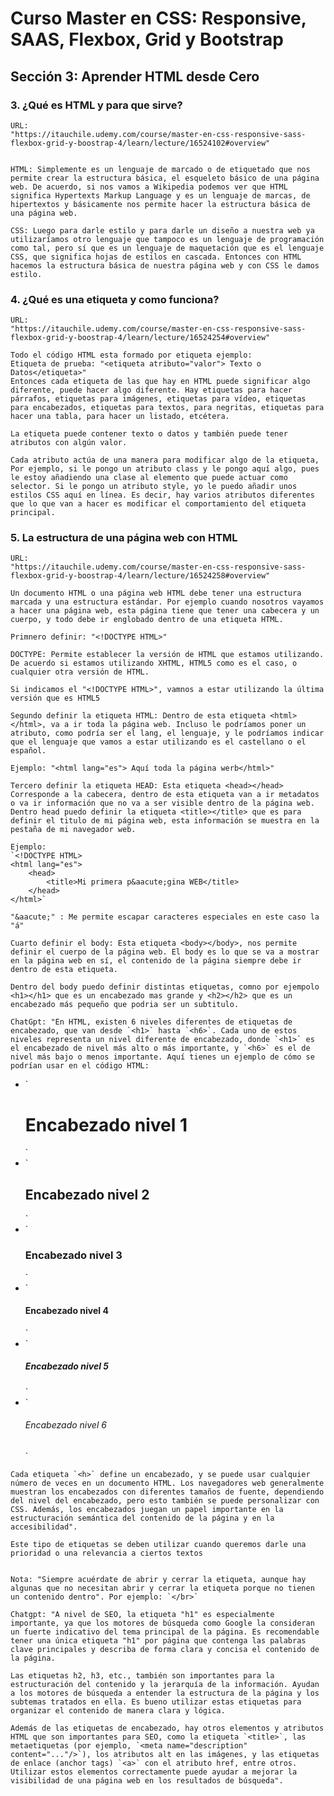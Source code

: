 <h1>Curso Master en CSS: Responsive, SAAS, Flexbox, Grid y Bootstrap</h1>
<h2>Sección 3: Aprender HTML desde Cero</h2>
<h3>3. ¿Qué es HTML y para que sirve?</h3>

    URL: 
    "https://itauchile.udemy.com/course/master-en-css-responsive-sass-flexbox-grid-y-boostrap-4/learn/lecture/16524102#overview"

            
    HTML: Simplemente es un lenguaje de marcado o de etiquetado que nos permite crear la estructura básica, el esqueleto básico de una página web. De acuerdo, si nos vamos a Wikipedia podemos ver que HTML significa Hypertexts Markup Language y es un lenguaje de marcas, de hipertextos y básicamente nos permite hacer la estructura básica de una página web.

    CSS: Luego para darle estilo y para darle un diseño a nuestra web ya utilizaríamos otro lenguaje que tampoco es un lenguaje de programación como tal, pero sí que es un lenguaje de maquetación que es el lenguaje CSS, que significa hojas de estilos en cascada. Entonces con HTML hacemos la estructura básica de nuestra página web y con CSS le damos estilo.

<h3>4. ¿Qué es una etiqueta y como funciona?</h3>

    URL: 
    "https://itauchile.udemy.com/course/master-en-css-responsive-sass-flexbox-grid-y-boostrap-4/learn/lecture/16524254#overview"

    Todo el código HTML esta formado por etiqueta ejemplo:
    Etiqueta de prueba: "<etiqueta atributo="valor"> Texto o Datos</etiqueta>"
    Entonces cada etiqueta de las que hay en HTML puede significar algo diferente, puede hacer algo diferente. Hay etiquetas para hacer párrafos, etiquetas para imágenes, etiquetas para vídeo, etiquetas para encabezados, etiquetas para textos, para negritas, etiquetas para hacer una tabla, para hacer un listado, etcétera.

    La etiqueta puede contener texto o datos y también puede tener atributos con algún valor.

    Cada atributo actúa de una manera para modificar algo de la etiqueta,  Por ejemplo, si le pongo un atributo class y le pongo aquí algo, pues le estoy añadiendo una clase al elemento que puede actuar como selector. Si le pongo un atributo style, yo le puedo añadir unos estilos CSS aquí en línea. Es decir, hay varios atributos diferentes que lo que van a hacer es modificar el comportamiento del etiqueta principal.

<h3>5. La estructura de una página web con HTML</h3>

    URL: 
    "https://itauchile.udemy.com/course/master-en-css-responsive-sass-flexbox-grid-y-boostrap-4/learn/lecture/16524258#overview"

    Un documento HTML o una página web HTML debe tener una estructura marcada y una estructura estándar. Por ejemplo cuando nosotros vayamos a hacer una página web, esta página tiene que tener una cabecera y un cuerpo, y todo debe ir englobado dentro de una etiqueta HTML.

    Primnero definir: "<!DOCTYPE HTML>"

    DOCTYPE: Permite establecer la versión de HTML que estamos utilizando. De acuerdo si estamos utilizando XHTML, HTML5 como es el caso, o cualquier otra versión de HTML.

    Si indicamos el "<!DOCTYPE HTML>", vamnos a estar utilizando la última versión que es HTML5 

    Segundo definir la etiqueta HTML: Dentro de esta etiqueta <html></html>, va a ir toda la página web. Incluso le podríamos poner un atributo, como podría ser el lang, el lenguaje, y le podríamos indicar que el lenguaje que vamos a estar utilizando es el castellano o el español.

    Ejemplo: "<html lang="es"> Aquí toda la página werb</html>"

    Tercero definir la etiqueta HEAD: Esta etiqueta <head></head> Corresponde a la cabecera, dentro de esta etiqueta van a ir metadatos o va ir información que no va a ser visible dentro de la página web. Dentro head puedo definir la etiqueta <title></title> que es para definir el titulo de mi página web, esta información se muestra en la pestaña de mi navegador web.

    Ejemplo:
    `<!DOCTYPE HTML>
    <html lang="es">
        <head>
            <title>Mi primera p&aacute;gina WEB</title>
        </head>
    </html>`

    "&aacute;" : Me permite escapar caracteres especiales en este caso la "á"

    Cuarto definir el body: Esta etiqueta <body></body>, nos permite definir el cuerpo de la página web. El body es lo que se va a mostrar en la página web en sí, el contenido de la página siempre debe ir dentro de esta etiqueta.

    Dentro del body puedo definir distintas etiquetas, comno por ejempolo <h1></h1> que es un encabezado mas grande y <h2></h2> que es un encabezado más pequeño que podria ser un subtitulo. 

    ChatGpt: "En HTML, existen 6 niveles diferentes de etiquetas de encabezado, que van desde `<h1>` hasta `<h6>`. Cada uno de estos niveles representa un nivel diferente de encabezado, donde `<h1>` es el encabezado de nivel más alto o más importante, y `<h6>` es el de nivel más bajo o menos importante. Aquí tienes un ejemplo de cómo se podrían usar en el código HTML:

<ul>
    <li>`<h1>Encabezado nivel 1</h1>`</li>
    <li>`<h2>Encabezado nivel 2</h2>`</li>
    <li>`<h3>Encabezado nivel 3</h3>`</li>
    <li>`<h4>Encabezado nivel 4</h4>`</li>
    <li>`<h5>Encabezado nivel 5</h5>`</li>
    <li>`<h6>Encabezado nivel 6</h6>`</li>
</ul>

    Cada etiqueta `<h>` define un encabezado, y se puede usar cualquier número de veces en un documento HTML. Los navegadores web generalmente muestran los encabezados con diferentes tamaños de fuente, dependiendo del nivel del encabezado, pero esto también se puede personalizar con CSS. Además, los encabezados juegan un papel importante en la estructuración semántica del contenido de la página y en la accesibilidad".

    Este tipo de etiquetas se deben utilizar cuando queremos darle una prioridad o una relevancia a ciertos textos


    Nota: "Siempre acuérdate de abrir y cerrar la etiqueta, aunque hay algunas que no necesitan abrir y cerrar la etiqueta porque no tienen un contenido dentro". Por ejemplo: `</br>`

    Chatgpt: "A nivel de SEO, la etiqueta "h1" es especialmente importante, ya que los motores de búsqueda como Google la consideran un fuerte indicativo del tema principal de la página. Es recomendable tener una única etiqueta "h1" por página que contenga las palabras clave principales y describa de forma clara y concisa el contenido de la página.

    Las etiquetas h2, h3, etc., también son importantes para la estructuración del contenido y la jerarquía de la información. Ayudan a los motores de búsqueda a entender la estructura de la página y los subtemas tratados en ella. Es bueno utilizar estas etiquetas para organizar el contenido de manera clara y lógica.

    Además de las etiquetas de encabezado, hay otros elementos y atributos HTML que son importantes para SEO, como la etiqueta `<title>`, las metaetiquetas (por ejemplo, `<meta name="description" content="..."/>`), los atributos alt en las imágenes, y las etiquetas de enlace (anchor tags) `<a>` con el atributo href, entre otros. Utilizar estos elementos correctamente puede ayudar a mejorar la visibilidad de una página web en los resultados de búsqueda".










